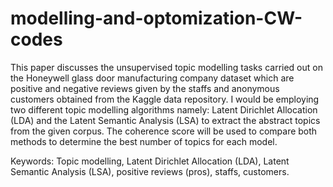# modelling-and-optomization-CW-codes
This paper discusses the unsupervised topic modelling tasks carried out on the Honeywell glass door manufacturing company dataset which are positive and negative reviews given by the staffs and anonymous customers  obtained from the Kaggle data repository. I would be employing two different topic modelling algorithms namely: Latent Dirichlet Allocation (LDA) and the Latent Semantic Analysis (LSA) to extract the abstract topics from the given corpus. The coherence score will be used to compare both methods to determine the best number of topics for each model. 

Keywords: Topic modelling, Latent Dirichlet Allocation (LDA), Latent Semantic Analysis (LSA), positive reviews (pros), staffs, customers.
